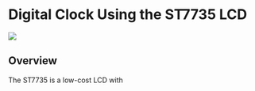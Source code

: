 # Digital Clock Using the ST7735 LCD

![](./scaled-font.jpg)

## Overview

The ST7735 is a low-cost LCD with 